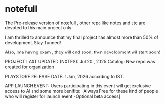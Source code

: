 # notefull
The Pre-release version of notefull , other repo like notes and etc are devoted to this main project only


I am thrilled to announce that my final project has almost more than 50% of development.
Stay Tunned!

Also, Ima having exam , they will end soon, then development wil start soon!

PROJECT LAST UPDATED (NOTES): Jul 20 , 2025
Catalog:
New repo was created for organization

PLAYSTORE RELEASE DATE: 1 Jan, 2026 according to IST.

APP LAUNCH EVENT: Users participating in this event will get exclusive access to AI and some more benifits:
-Always Free for these kind of people who will register for launch event
-Optional beta access]


